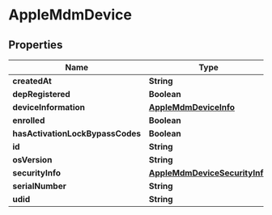 # AppleMdmDevice

## Properties
Name | Type | Description | Notes
------------ | ------------- | ------------- | -------------
**createdAt** | **String** |  |  [optional]
**depRegistered** | **Boolean** |  |  [optional]
**deviceInformation** | [**AppleMdmDeviceInfo**](AppleMdmDeviceInfo.md) |  |  [optional]
**enrolled** | **Boolean** |  |  [optional]
**hasActivationLockBypassCodes** | **Boolean** |  |  [optional]
**id** | **String** |  |  [optional]
**osVersion** | **String** |  |  [optional]
**securityInfo** | [**AppleMdmDeviceSecurityInfo**](AppleMdmDeviceSecurityInfo.md) |  |  [optional]
**serialNumber** | **String** |  |  [optional]
**udid** | **String** |  |  [optional]
